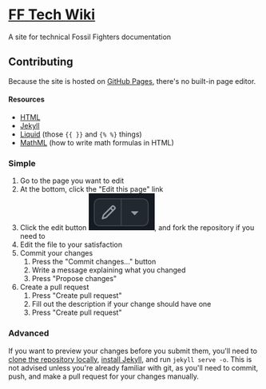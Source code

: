 # [FF Tech Wiki](https://simonomi.dev/fftechwiki)
A site for technical Fossil Fighters documentation

## Contributing
Because the site is hosted on [GitHub Pages](https://docs.github.com/en/pages), there's no built-in page editor.

#### Resources
- [HTML](https://developer.mozilla.org/en-US/docs/Web/HTML/Reference/Elements)
- [Jekyll](https://jekyllrb.com/docs/pages/)
- [Liquid](https://shopify.github.io/liquid/) (those `{{ }}` and `{% %}` things)
- [MathML](https://developer.mozilla.org/en-US/docs/Web/MathML/Tutorials/For_beginners/Getting_started) (how to write math formulas in HTML)

### Simple
1. Go to the page you want to edit
1. At the bottom, click the "Edit this page" link
1. Click the edit button ![GitHub's 'edit this file' button](images/readme/github-edit-file.png), and fork the repository if you need to
1. Edit the file to your satisfaction
1. Commit your changes
	1. Press the "Commit changes..." button
	1. Write a message explaining what you changed
	1. Press "Propose changes"
1. Create a pull request
	1. Press "Create pull request"
	1. Fill out the description if your change should have one
	1. Press "Create pull request"

### Advanced
If you want to preview your changes before you submit them, you'll need to [clone the repository locally](https://docs.github.com/en/repositories/creating-and-managing-repositories/cloning-a-repository), [install Jekyll](https://jekyllrb.com/docs/installation/), and run `jekyll serve -o`. This is not advised unless you're already familiar with git, as you'll need to commit, push, and make a pull request for your changes manually.
